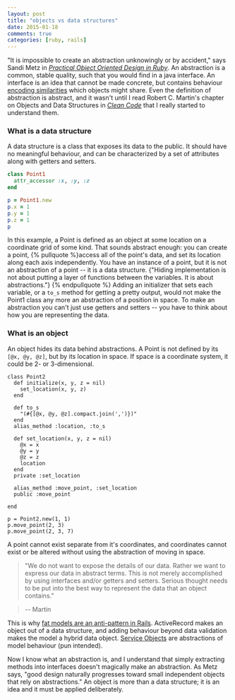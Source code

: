```yaml
---
layout: post
title: "objects vs data structures"
date: 2015-01-18
comments: true
categories: [ruby, rails]
---
```


"It is impossible to create an abstraction unknowingly or by accident," says Sandi Metz in [*Practical Object Oriented Design in Ruby*](http://www.amazon.com/Practical-Object-Oriented-Design-Ruby-Addison-Wesley/dp/0321721330/ref=sr_1_1?ie=UTF8&qid=1421723392&sr=8-1&keywords=practical+object+oriented+design+in+ruby). An abstraction is a common, stable quality, such that you would find in a java interface. An interface is an idea that cannot be made concrete, but contains behaviour [encoding similarities](http://en.wikipedia.org/wiki/Interface_%28Java%29) which objects might share. Even the definition of abstraction is abstract, and it wasn't until I read Robert C. Martin's chapter on Objects and Data Structures in [*Clean Code*](http://www.amazon.com/Clean-Code-Handbook-Software-Craftsmanship/dp/0132350882) that I really started to understand them.
<!--more-->

### What is a data structure
A data structure is a class that exposes its data to the public. It should have no meaningful behaviour, and can be characterized by a set of attributes along with getters and setters.

```ruby
class Point1
  attr_accessor :x, :y, :z
end

p = Point1.new
p.x = 1
p.y = 1
p.z = 1
p
```

In this example, a Point is defined as an object at some location on a coordinate grid of some kind. That sounds abstract enough: you can create a point, {% pullquote %}access all of the point's data, and set its location along each axis independently. You have an instance of a point, but it is not an abstraction of a point -- it is a data structure. {"Hiding implementation is not about putting a layer of functions between the variables. It is about abstractions."}
{% endpullquote %} Adding an initializer that sets each variable, or a `to_s` method for getting a pretty output, would not make the Point1 class any more an abstraction of a position in space. To make an abstraction you can't just use getters and setters -- you have to think about how you are representing the data.

### What is an object
An object hides its data behind abstractions. A Point is not defined by its `[@x, @y, @z]`, but by its location in space. If space is a coordinate system, it could be 2- or 3-dimensional.

```
class Point2
  def initialize(x, y, z = nil)
    set_location(x, y, z)
  end

  def to_s
    "(#{[@x, @y, @z].compact.join(',')})"
  end
  alias_method :location, :to_s

  def set_location(x, y, z = nil)
    @x = x
    @y = y
    @z = z
    location
  end
  private :set_location

  alias_method :move_point, :set_location
  public :move_point

end

p = Point2.new(1, 1)
p.move_point(2, 3)
p.move_point(2, 3, 7)
```

A point cannot exist separate from it's coordinates, and coordinates cannot exist or be altered without using the abstraction of moving in space.

> "We do not want to expose the details of our data. Rather we want to express our data in abstract terms. This is not merely accomplished by using interfaces and/or getters and setters. Serious thought needs to be put into the best way to represent the data that an object contains."

> -- Martin

This is why [fat models are an anti-pattern in Rails](http://blog.codeclimate.com/blog/2012/10/17/7-ways-to-decompose-fat-activerecord-models/). ActiveRecord makes an object out of a data structure, and adding behaviour beyond data validation makes the model a hybrid data object. [Service Objects](http://railscasts.com/episodes/398-service-objects) are abstractions of model behaviour (pun intended).

Now I know what an abstraction is, and I understand that simply extracting methods into interfaces doesn't magically make an abstraction. As Metz says, "good design naturally progresses toward small independent objects that rely on abstractions." An object is more than a data structure; it is an idea and it must be applied deliberately.


<!-- resources
http://www.cgore.com/programming/ruby/public-aliases-of-private-methods.lisp
-->
<!-- resources
http://railscasts.com/episodes/398-service-objects
http://blog.codeclimate.com/blog/2012/10/17/7-ways-to-decompose-fat-activerecord-models/
-->